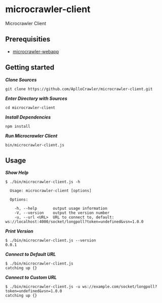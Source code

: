 # microcrawler-client
Microcrawler Client

## Prerequisities

- [microcrawler-webapp](https://github.com/ApolloCrawler/microcrawler-webapp)


## Getting started

***Clone Sources***

```
git clone https://github.com/AplloCrawler/microcrawler-client.git
```

***Enter Directory with Sources***

```
cd microcrawler-client
```

***Install Dependencies***

```
npm install
```

***Run Microcrawler Client***

```
bin/microcrawler-client.js
```

## Usage

***Show Help***

```
$ ./bin/microcrawler-client.js -h

  Usage: microcrawler-client [options]

  Options:

    -h, --help       output usage information
    -V, --version    output the version number
    -u, --url <URL>  URL to connect to, default: ws://localhost:4000/socket/longpoll?token=undefined&vsn=1.0.0
```


***Print Version***

```
$ ./bin/microcrawler-client.js --version
0.0.1
```

***Connect to Default URL***

```
$ ./bin/microcrawler-client.js
catching up {}
```

***Connect to Custom URL***

```
$ ./bin/microcrawler-client.js -u ws://example.com/socket/longpoll?token=undefined&vsn=1.0.0
catching up {}
```
